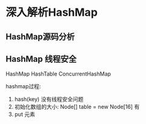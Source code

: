 # 深入解析HashMap

## HashMap源码分析



## HashMap 线程安全

HashMap HashTable ConcurrentHashMap



hashmap过程:

1.  hash(key)   没有线程安全问题
2. 初始化数组的大小: Node[] table = new Node[16]  有
3. put 元素



































